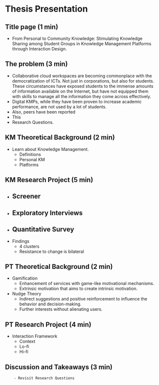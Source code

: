 # Thesis Presentation

## Title page (1 min)
- From Personal to Community Knowledge: Stimulating Knowledge Sharing among Student Groups in Knowledge Management Platforms through Interaction Design.

## The problem (3 min)

- Collaborative cloud workspaces are becoming commonplace with the democratization of ICTs. Not just in corporations, but also for students. These circumstances have exposed students to the immense amounts of information available on the Internet, but have not equipped them with skills to manage all the information they come across effectively.
- Digital KMPs, while they have been proven to increase academic performance, are not used by a lot of students.
- Also, peers have been reported 
- This 
- Research Questions.

## KM Theoretical Background (2 min)
- Learn about Knowledge Management.
	- Definitions
	- Personal KM
	- Platforms

## KM Research Project (5 min)
- Screener
	- 
- Exploratory Interviews
	- 
- Quantitative Survey
	- 
-  Findings
	- 4 clusters
	- Resistance to change is bilateral

## PT Theoretical Background (2 min)
- Gamification
	- Enhancement of services with game-like motivational mechanisms.
	- Extrinsic motivation that aims to create intrinsic motivation.
- Nudge Theory
	- Indirect suggestions and positive reinforcement to influence the behavior and decision-making.
	- Further interests without alienating users.

## PT Research Project (4 min)
- Interaction Framework
	- Context
	- Lo-fi
	- Hi-fi

## Discussion and Takeaways (3 min)
		- Revisit Research Questions
